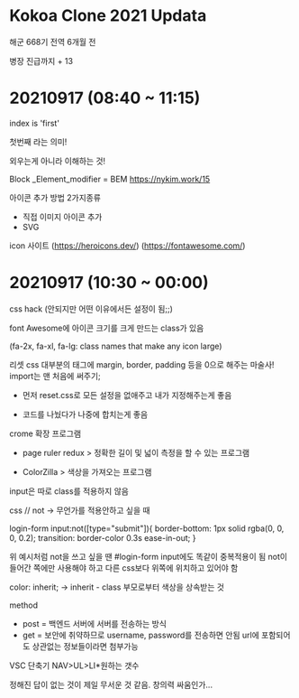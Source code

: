 # Kokoa Clone 2021 Updata

해군 668기 전역 6개월 전 

병장 진급까지 + 13

# 20210917 (08:40 ~ 11:15) 

index is 'first'

첫번째 라는 의미! 

외우는게 아니라 이해하는 것! 

Block _Element_modifier = BEM
https://nykim.work/15


아이콘 추가 방법 2가지종류
- 직접 이미지 아이콘 추가
- SVG

icon 사이트 
(https://heroicons.dev/)
(https://fontawesome.com/)

# 20210917 (10:30 ~ 00:00)

css hack (안되지만 어떤 이유에서든 설정이 됨;;)

font Awesome에 아이콘 크기를 크게 만드는 class가 있음 

(fa-2x, fa-xl, fa-lg: class names that make any icon large)

리셋 css
대부분의 태그에 margin, border, padding 등을 0으로 해주는 마술사! 
import는 맨 처음에 써주기;

- 먼저 reset.css로 모든 설정을 없애주고 내가 지정해주는게 좋음 

- 코드를 나눴다가 나중에 합치는게 좋음 

crome 확장 프로그램 
- page ruler redux > 정확한 길이 및 넓이 측정을 할 수 있는 프로그램

- ColorZilla > 색상을 가져오는 프로그램

input은 따로 class를 적용하지 않음 

css // not -> 무언가를 적용안하고 싶을 때

login-form input:not([type="submit"]){
    border-bottom: 1px solid rgba(0, 0, 0, 0.2);
    transition: border-color 0.3s ease-in-out;
}

위 예시처럼 not을 쓰고 싶을 땐 #login-form input에도 똑같이 중복적용이 됨 
not이 들어간 쪽에만 사용해야 하고 다른 css보다 위쪽에 위치하고 있어야 함

 color: inherit;
 -> inherit - class 부모로부터 색상을 상속받는 것

 method

 - post = 백엔드 서버에 서버를 전송하는 방식
 - get = 보안에 취약하므로 username, password를 전송하면 안됨
 url에 포함되어도 상관없는 정보들이라면 첨부가능
 

 VSC 단축기 
  NAV>UL>LI*원하는 갯수

정해진 답이 없는 것이 제일 무서운 것 같음.
창의력 싸움인가...